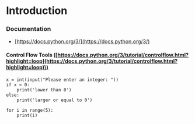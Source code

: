 # Introduction

### Documentation

* [https://docs.python.org/3/](https://docs.python.org/3/)

#### Control Flow Tools \([https://docs.python.org/3/tutorial/controlflow.html?highlight=loop](https://docs.python.org/3/tutorial/controlflow.html?highlight=loop)\)

```text
x = int(input("Please enter an integer: "))
if x < 0:
    print('lower than 0')
else:
    print('larger or equal to 0')
```

```text
for i in range(5):
    print(i)
```





